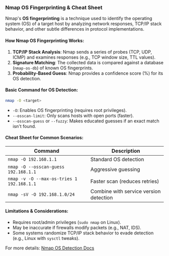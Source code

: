 
### **Nmap OS Fingerprinting & Cheat Sheet**  

Nmap's **OS fingerprinting** is a technique used to identify the operating system (OS) of a target host by analyzing network responses, TCP/IP stack behavior, and other subtle differences in protocol implementations.  

#### **How Nmap OS Fingerprinting Works:**  
1. **TCP/IP Stack Analysis**: Nmap sends a series of probes (TCP, UDP, ICMP) and examines responses (e.g., TCP window size, TTL values).  
2. **Signature Matching**: The collected data is compared against a database (`nmap-os-db`) of known OS fingerprints.  
3. **Probability-Based Guess**: Nmap provides a confidence score (%) for its OS detection.  

#### **Basic Command for OS Detection:**  
```sh
nmap -O <target>  
```
- `-O`: Enables OS fingerprinting (requires root privileges).  
- `--osscan-limit`: Only scans hosts with open ports (faster).  
- `--osscan-guess` or `--fuzzy`: Makes educated guesses if an exact match isn't found.  

#### **Cheat Sheet for Common Scenarios:**  

| Command | Description |
|---------|-------------|
| `nmap -O 192.168.1.1` | Standard OS detection |
| `nmap -O --osscan-guess 192.168.1.1` | Aggressive guessing |
| `nmap -v -O --max-os-tries 1 192.168.1.1` | Faster scan (reduces retries) |
| `nmap -sV -O 192.168.1.0/24` | Combine with service version detection |

#### **Limitations & Considerations:**  
- Requires root/admin privileges (`sudo nmap` on Linux).  
- May be inaccurate if firewalls modify packets (e.g., NAT, IDS).  
- Some systems randomize TCP/IP stack behavior to evade detection (e.g., Linux with `sysctl` tweaks).  

For more details: [Nmap OS Detection Docs](https://nmap.org/book/man-os-detection.html)